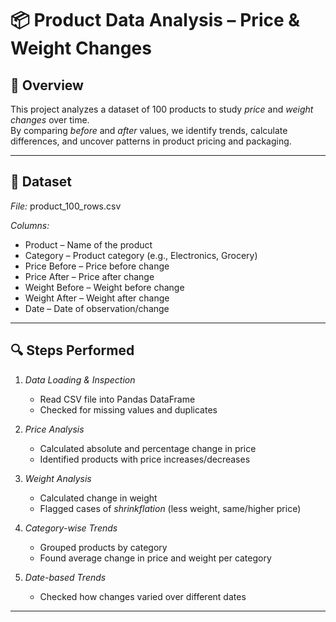 # 📦 Product Data Analysis – Price & Weight Changes

## 📌 Overview
This project analyzes a dataset of 100 products to study *price* and *weight changes* over time.  
By comparing *before* and *after* values, we identify trends, calculate differences, and uncover patterns in product pricing and packaging.

---

## 📂 Dataset
*File:* product_100_rows.csv

*Columns:*
- Product – Name of the product
- Category – Product category (e.g., Electronics, Grocery)
- Price Before – Price before change
- Price After – Price after change
- Weight Before – Weight before change
- Weight After – Weight after change
- Date – Date of observation/change

---

## 🔍 Steps Performed
1. *Data Loading & Inspection*
   - Read CSV file into Pandas DataFrame
   - Checked for missing values and duplicates

2. *Price Analysis*
   - Calculated absolute and percentage change in price
   - Identified products with price increases/decreases

3. *Weight Analysis*
   - Calculated change in weight
   - Flagged cases of *shrinkflation* (less weight, same/higher price)

4. *Category-wise Trends*
   - Grouped products by category
   - Found average change in price and weight per category

5. *Date-based Trends*
   - Checked how changes varied over different dates

---

